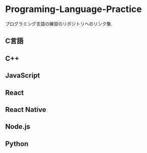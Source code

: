 # Programing-Language-Practice
プログラミング言語の練習のリポジトリへのリンク集.

## C言語

## C++

## JavaScript

## React

## React Native

## Node.js

## Python
